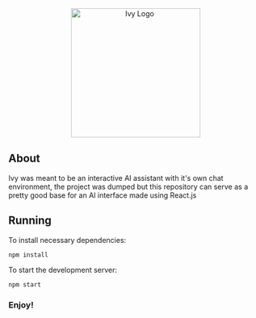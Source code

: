 <div align="center">
  <img src="https://github.com/FLOCK4H/Ivy/assets/161654571/da51ec57-cfca-4c5b-93f3-062e1edb1140" alt="Ivy Logo" width="256" />
</div>

<h2>About</h2>

Ivy was meant to be an interactive AI assistant with it's own chat environment,
the project was dumped but this repository can serve as a pretty good base for an AI interface made using React.js

<h2>Running</h2>

To install necessary dependencies:

    npm install

To start the development server:

    npm start

<h3>Enjoy!</h3>
